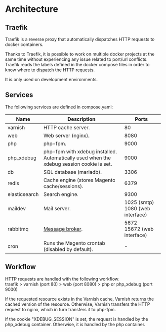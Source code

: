 # Architecture

## Traefik

Traefik is a reverse proxy that automatically dispatches HTTP requests to docker containers.

Thanks to Traefik, it is possible to work on multiple docker projects at the same time without experiencing any issue related to port/url conflicts.
Traefik reads the labels defined in the docker compose files in order to know where to dispatch the HTTP requests.

It is only used on development environments.

## Services

The following services are defined in compose.yaml:

Name | Description | Ports
--- | --- | ---
varnish | HTTP cache server. | 80
web | Web server (nginx). | 8080
php | php-fpm. | 9000
php_xdebug | php-fpm with xdebug installed.<br>Automatically used when the xdebug session cookie is set. | 9000
db | SQL database (mariadb). | 3306
redis | Cache engine (stores Magento cache/sessions). | 6379
elasticsearch | Search engine. | 9300
maildev | Mail server. | 1025 (smtp)<br>1080 (web interface)
rabbitmq | [Message broker](https://devdocs.magento.com/guides/v2.4/install-gde/prereq/install-rabbitmq.html). | 5672<br>15672 (web interface)
cron | Runs the Magento crontab (disabled by default). | -

## Workflow

HTTP requests are handled with the following workflow:  
traefik > varnish (port 80) > web (port 8080) > php or php_xdebug (port 9000)

If the requested resource exists in the Varnish cache, Varnish returns the cached version of the resource.
Otherwise, Varnish transfers the HTTP request to nginx, which in turn transfers it to php-fpm.

If the cookie "XDEBUG_SESSION" is set, the request is handled by the php_xdebug container.
Otherwise, it is handled by the php container.
